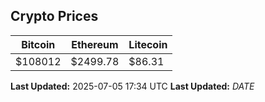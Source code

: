 
## Crypto Prices
| Bitcoin | Ethereum | Litecoin |
| ------- | -------- | -------- |
| $108012 | $2499.78 | $86.31 |
**Last Updated:** 2025-07-05 17:34 UTC
**Last Updated:** $DATE$
